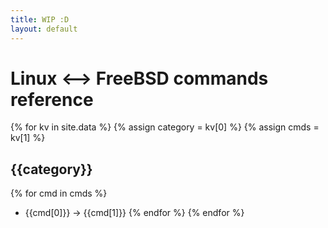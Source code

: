```yaml
---
title: WIP :D
layout: default
---
```


# Linux  ⟷ FreeBSD commands reference

{% for kv in site.data %}
{% assign category = kv[0] %}
{% assign cmds     = kv[1] %}
## {{category}}
{% for cmd in cmds %}
* {{cmd[0]}} → {{cmd[1]}}
{% endfor %}
{% endfor %}
